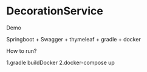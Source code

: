 # DecorationService
Demo

Springboot + Swagger + thymeleaf + gradle + docker


How to run?

1.gradle buildDocker
2.docker-compose up